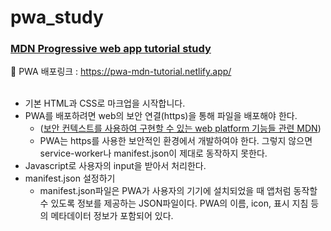 # pwa_study
### [MDN Progressive web app tutorial study](https://developer.mozilla.org/en-US/docs/Web/Progressive_web_apps) 
📲 PWA 배포링크 : https://pwa-mdn-tutorial.netlify.app/<br>
<br>
- 기본 HTML과 CSS로 마크업을 시작합니다.
- PWA를 배포하려면 web의 보안 연결(https)을 통해 파일을 배포해야 한다. <br>
  - ([보안 컨텍스트를 사용하여 구현할 수 있는 web platform 기능들 관련 MDN](https://developer.mozilla.org/en-US/docs/Web/Security/Secure_Contexts/features_restricted_to_secure_contexts))<br>
  - PWA는 https를 사용한 보안적인 환경에서 개발하여야 한다. 그렇지 않으면 service-worker나 manifest.json이 제대로 동작하지 못한다.
- Javascript로 사용자의 input을 받아서 처리한다.
- manifest.json 설정하기
  - manifest.json파일은 PWA가 사용자의 기기에 설치되었을 때 앱처럼 동작할 수 있도록 정보를 제공하는 JSON파일이다. PWA의 이름, icon, 표시 지침 등의 메타데이터 정보가 포함되어 있다. 
